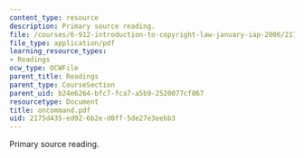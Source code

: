 ```yaml
---
content_type: resource
description: Primary source reading.
file: /courses/6-912-introduction-to-copyright-law-january-iap-2006/2175d435ed926b2ed0ff5de27e3eebb3_oncommand.pdf
file_type: application/pdf
learning_resource_types:
- Readings
ocw_type: OCWFile
parent_title: Readings
parent_type: CourseSection
parent_uid: b24e6264-bfc7-fca7-a5b9-2520077cf867
resourcetype: Document
title: oncommand.pdf
uid: 2175d435-ed92-6b2e-d0ff-5de27e3eebb3
---
```

Primary source reading.

